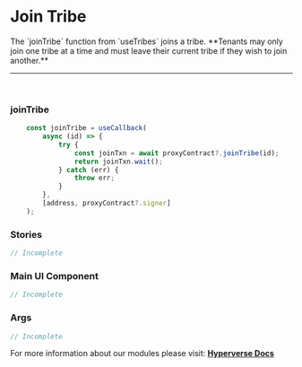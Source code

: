 # Join Tribe

<p> The `joinTribe` function from `useTribes` joins a tribe. **Tenants may only join one tribe at a time and must leave their current tribe if they wish to join another.** </p>

---

<br>

### joinTribe

```jsx
	const joinTribe = useCallback(
		async (id) => {
			try {
				const joinTxn = await proxyContract?.joinTribe(id);
				return joinTxn.wait();
			} catch (err) {
				throw err;
			}
		},
		[address, proxyContract?.signer]
	);
```

### Stories

```jsx
// Incomplete
```

### Main UI Component

```jsx
// Incomplete
```

### Args

```jsx
// Incomplete
```

For more information about our modules please visit: [**Hyperverse Docs**](docs.hyperverse.dev)
